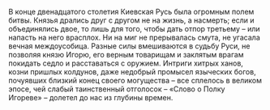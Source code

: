 <!--2016-11-26 21:19:50-->
В конце двенадцатого столетия Киевская Русь была огромным полем битвы. Князья дрались друг с другом не на жизнь, а насмерть; если и объединялись двое, то лишь для того, чтобы дать отпор третьему – или напасть на него врасплох. Ни на миг не прерывалась смута, не угасала вечная междоусобица.
Разные силы вмешиваются в судьбу Руси, не позволяя князю Игорю, его верным товарищам и заклятым врагам покидать седло и расставаться с оружием. Интриги хитрых ханов, козни пришлых колдунов, даже недобрый промысел языческих богов, почуявших близкий конец своего могущества – все сплелось в великом эпосе, чей слабый таинственный отголосок – «Слово о Полку Игореве» – долетел до нас из глубины времен.